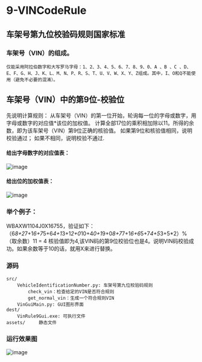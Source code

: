 # 9-VINCodeRule
## 车架号第九位校验码规则国家标准


### 车架号（VIN）的组成。
    仅能采用阿拉伯数字和大写罗马字母：1、2、3、4、5、6、7、8、9、0、A 、B 、C 、D、E、F、G、H、J、K、L、M、N、P、R、S、T、U、V、W、X、Y、Z组成。其中，I、O和Q不能使用（避免不必要的混淆）。
    
## 车架号（VIN）中的第9位-校验位
  先说明计算规则：
        从车架号（VIN）的第一位开始，轮询每一位的字母或数字，用字母或数字的对应值*该位的加权值。
        计算全部17位的乘积相加除以11。所得的余数，即为该车架号（VIN）第9位正确的核验值。
          如果第9位和核验值相同，说明校验通过；
          如果不相同，说明校验不通过.

#### 给出字母数字的对应值表：
![image](https://github.com/singebogo/9-VINCodeRule/tree/master/assets/位的加权值表.png)

#### 给出位的加权值表：
![image](https://github.com/singebogo/9-VINCodeRule/tree/master/assets/字母数字的对应值表.png)

### 举个例子：
  WBAXW1104J0X16755，验证如下：
  （6*8+2*7+1*6+7*5+6*4+1*3+1*2+0*10+4*0+1*9+0*8+7*7+1*6+6*5+7*4+5*3+5*2）%（取余数）11 = 4
  核验值即为4,该VIN码的第9位校验位也是4。说明VIN码校验成功。如果余数等于10的话，就用X来进行替换。
  
### 源码
    src/
		VehicleIdentificationNumber.py: 车架号第九位校验码规则
			check_vin：检查给定的VIN是否符合规则
			get_normal_vin：生成一个符合规则VIN
		VinGuiMain.py: GUI图形界面
	dest/
		VinRule9Gui.exe: 可执行文件
	assets/     静态文件
			

### 运行效果图
![image](https://github.com/singebogo/9-VINCodeRule/tree/master/assets/9-VINRules.png)
